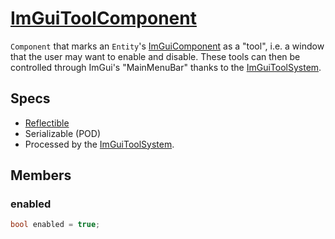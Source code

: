 # [ImGuiToolComponent](ImGuiToolComponent.hpp)

`Component` that marks an `Entity`'s [ImGuiComponent](ImGuiComponent.md) as a "tool", i.e. a window that the user may want to enable and disable. These tools can then be controlled through ImGui's "MainMenuBar" thanks to the [ImGuiToolSystem](../../systems/imgui_tool/ImGuiToolSystem.md).

## Specs

* [Reflectible](https://github.com/phisko/putils/blob/master/reflection.md)
* Serializable (POD)
* Processed by the [ImGuiToolSystem](../../systems/imgui_tool/ImGuiToolSystem.md).


## Members

### enabled

```cpp
bool enabled = true;
```